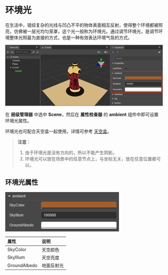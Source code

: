 # 环境光

在生活中，错综复杂的光线与凹凸不平的物体表面相互反射，使得整个环境都被照亮，仿佛被一层光均匀笼罩，这个光一般称为环境光。通过调节环境光，是调节环境整体光照最为直接的方式，也是一种有效表达环境气氛的方式。

![ambient](ambient/ambient.png)

在 **层级管理器** 中选中 **Scene**，然后在 **属性检查器** 的 **ambient** 组件中即可设置环境光属性。

环境光也可配合天空盒一起使用，详情可参考 [天空盒](skybox.md)。

> **注意**：
> 1. 由于环境光是没有方向的，所以不能产生阴影。
> 2. 环境光可以放在场景中的任意节点上，与坐标无关，放在任意位置都可以。

## 环境光属性

![ambient 面板](ambient/ambient-prop.png)

| 属性 | 说明 |
| :--- | :--- |
| SkyColor | 天空颜色 |
| SkyIllum | 天空亮度 |
| GroundAlbedo | 地面反射光 |
